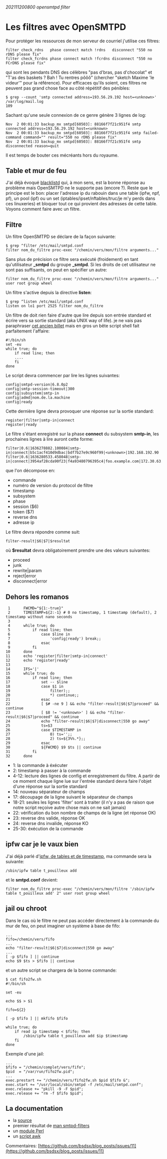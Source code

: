 ###### 202111200800 opensmtpd filter
# Les filtres avec OpenSMTPD

Pour protéger les ressources de mon serveur de courriel j'utilise ces filtres:

    filter check_rdns   phase connect match !rdns   disconnect "550 no rDNS please fix"
    filter check_fcrdns phase connect match !fcrdns disconnect "550 no FCrDNS please fix"

qui sont les pendants DNS des célèbres "pas d'bras, pas d'chocolat" et "T'as des baskets ? Bah ! Tu rentres pôôô" (chercher "sketch Maxime 'le videur'" pour la référence). Pour efficaces qu'ils soient, ces filtres ne peuvent pas grand chose face au côté répétitif des pénibles:

    $ grep --count 'smtp connected address=193.56.29.192 host=<unknown>' /var/log/mail.log
    109

Sachant qu'une seule connexion de ce genre génère 3 lignes de log:

    Nov  2 00:01:33 backup_mx smtpd[60503]: 88166f7f21c951f4 smtp connected address=193.56.29.192 host=<unknown>
    Nov  2 00:01:33 backup_mx smtpd[60503]: 88166f7f21c951f4 smtp failed-command command="" result="550 no rDNS please fix"
    Nov  2 00:01:33 backup_mx smtpd[60503]: 88166f7f21c951f4 smtp disconnected reason=quit

Il est temps de bouter ces mécréants hors du royaume.

## Table et mur de feu 

J'ai déjà évoqué [blacklistd](http://blog.bsdsx.fr/2021/09/2021-09-26_freebsd_freebox.md.html) qui, à mon sens, est la bonne réponse au problème mais OpenSMTPD ne le supporte pas (encore ?). Reste que le principe est le bon: placer l'adresse ip du rabouin dans une table (ipfw, npf, pf), un pool (ipf) ou un set (iptables/ipset/nftables/truc/je m'y perds dans ces linuxeries) et bloquer tout ce qui provient des adresses de cette table. Voyons comment faire avec un filtre.

## Filtre

Un filtre OpenSMTPD se déclare de la façon suivante:

    $ grep ^filter /etc/mail/smtpd.conf
    filter nom_du_filtre proc-exec "/chemin/vers/mon/filtre arguments..."

Sans plus de précision ce filtre sera exécuté (froidement) en tant qu'utilisateur **_smtpd** du groupe **_smtpd**. Si les droits de cet utilisateur ne sont pas suffisants, on peut en spécifier un autre:

    filter nom_du_filtre proc-exec "/chemin/vers/mon/filtre arguments..." user root group wheel

Un filtre s'active depuis la directive **listen**:

    $ grep ^listen /etc/mail/smtpd.conf
    listen on lo1 port 2525 filter nom_du_filtre

Un filtre de doit rien faire d'autre que lire depuis son entrée standard et écrire vers sa sortie standard (aka UNIX way of life). je ne vais pas paraphraser [cet ancien billet](https://poolp.org/posts/2018-11-03/opensmtpd-released-and-upcoming-filters-preview/) mais en gros un bête script shell fait parfaitement l'affaire:

    #!/bin/sh
    set -eu
    while true; do
        if read line; then
        ....
        fi
    done

Le script devra commencer par lire les lignes suivantes:

    config|smtpd-version|6.8.0p2
    config|smtp-session-timeout|300
    config|subsystem|smtp-in
    config|admd|nom.de.la.machine
    config|ready

Cette dernière ligne devra provoquer une réponse sur la sortie standard:

    register|filter|smtp-in|connect
    register|ready

Le filtre s'étant enregistré sur la phase **connect** du subsystem **smtp-in**, les prochaines lignes à lire auront cette forme:

    filter|0.6|1636278882.100084|smtp-in|connect|b5c1acf410d9dbac|bdf7b27e9c960f99|<unknown>|192.168.192.90
    filter|0.6|1636280533.458048|smtp-in|connect|3954af28cda90f23|f4a93480796395c4|foo.example.com|172.30.63.10

que l'on décompose en:

- commande
- numéro de version du protocol de filtre
- timestamp
- subsystem
- phase
- session ($6)
- token ($7)
- reverse dns
- adresse ip

Le filtre devra répondre comme suit:

    filter-result|$6|$7|$resultat

où **$resultat** devra obligatoirement prendre une des valeurs suivantes:

- proceed
- junk
- rewrite|param
- reject|error
- disconnect|error

## Dehors les romanos

     1	    FWCMD="${1:-true}"
     2	    TIMESTAMP=${2:-1} # 0 no timestamp, 1 timestamp (default), 2 timestamp without nano seconds
     3	    
     4	    while true; do
     5	        if read line; then
     6	            case $line in
     7	                'config|ready') break;;
     8	            esac
     9	        fi
    10	    done
    11	    echo 'register|filter|smtp-in|connect'
    12	    echo 'register|ready'
    13	
    14	    IFS='|'
    15	    while true; do
    16	        if read line; then
    17	            set -- $line
    18	            case $1 in
    19	                filter);;
    20	                *) continue;;
    21	            esac
    22	            [ $# -ne 9 ] && echo "filter-result|$6|$7|proceed" && continue
    23	            [ $8 != '<unknown>' ] && echo "filter-result|$6|$7|proceed" && continue
    24	            echo "filter-result|$6|$7|disconnect|550 go away"
    25	            ts=$3
    26	            case $TIMESTAMP in
    27	                0) ts='';;
    28	                2) ts=${3%%.*};;
    29	            esac
    30	            ${FWCMD} $9 $ts || continue
    31	        fi
    32	    done

- 1: la commande à éxécuter
- 2: timestamp à passer à la commande
- 4-12: lecture des lignes de config et enregistrement du filtre. A partir de ce moment chaque ligne lue sur l'entrée standard devra faire l'objet d'une réponse sur la sortie standard
- 14: nouveau séparateur de champs
- 17: découpage de la ligne suivant le séparateur de champs
- 18-21: seules les lignes 'filter' sont à traiter (il n'y a pas de raison que notre script reçoive autre chose mais on ne sait jamais)
- 22: vérification du bon nombre de champs de la ligne (et réponse OK)
- 23: reverse dns valide, réponse OK
- 24: reverse dns invalide, réponse KO
- 25-30: éxécution de la commande

## ipfw car je le vaux bien

J'ai déjà parlé d'[ipfw, de tables et de timestamp](http://blog.bsdsx.fr/2020/01/2020-01-10_ipfw_table.md.html), ma commande sera la suivante:

    /sbin/ipfw table t_pouilleux add

et le **smtpd.conf** devient:

    filter nom_du_filtre proc-exec "/chemin/vers/mon/filtre '/sbin/ipfw table t_pouilleux add' 2" user root group wheel

## jail ou chroot

Dans le cas où le filtre ne peut pas accéder directement à la commande du mur de feu, on peut imaginer un système à base de fifo:

    ...
    fifo=/chemin/vers/fifo
    ...
    echo "filter-result|$6|$7|disconnect|550 go away"
    ...
    [ -p $fifo ] || continue
    echo $9 $ts > $fifo || continue

et un autre script se chargera de la bonne commande:

    $ cat fifo2fw.sh
    #!/bin/sh
    
    set -eu
    
    echo $$ > $1
    
    fifo=${2}
    
    [ -p $fifo ] || mkfifo $fifo
    
    while true; do
        if read ip timestamp < $fifo; then
            /sbin/ipfw table t_pouilleux add $ip $timestamp
        fi
    done

Exemple d'une jail:

    ...
    $fifo = "/chemin/complet/vers/fifo";
    $pid  = "/var/run/fifo2fw.pid";
    ...
    exec.prestart += "/chemin/vers/fifo2fw.sh $pid $fifo &";
    exec.start += "/usr/local/sbin/smtpd -f /etc/mail/smtpd.conf";
    exec.release += "pkill -9 -F $pid";
    exec.release += "rm -f $fifo $pid";

## La documentation

- la [source](https://github.com/OpenSMTPD/OpenSMTPD/blob/master/usr.sbin/smtpd/smtpd-filters.7)
- premier résultat de [man smtpd-filters](https://www.man7.org/linux/man-pages/man7/smtpd-filters.7.html)
- un [module Perl](https://github.com/afresh1/OpenSMTPd-Filter/blob/blead/lib/OpenSMTPd/Filter.pm)
- un [script awk](https://github.com/jirutka/opensmtpd-filter-rewrite-from/blob/master/filter-rewrite-from)

Commentaires: [https://github.com/bsdsx/blog_posts/issues/11](https://github.com/bsdsx/blog_posts/issues/11)
